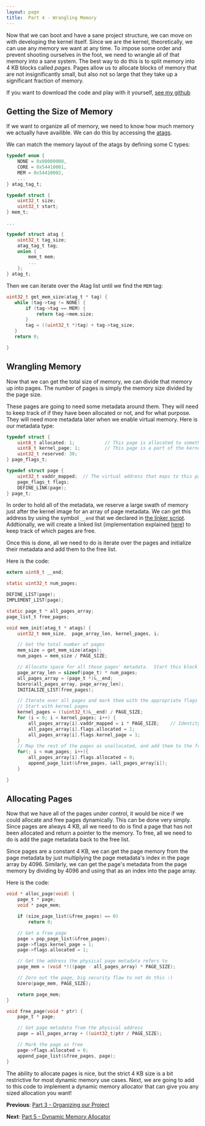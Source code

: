 ```yaml
---
layout: page
title:  Part 4 - Wrangling Memory
---
```

Now that we can boot and have a sane project structure, we can move on with developing the kernel itself.  Since we are the kernel, theoretically, we can use any memory
we want at any time.  To impose some order and prevent shooting ourselves in the foot, we need to wrangle all of that memory into a sane system.
The best way to do this is to split memory into 4 KB blocks called *pages*.  Pages allow us to allocate blocks of memory that are not insignificantly small, but also not
so large that they take up a significant fraction of memory.

If you want to download the code and play with it yourself, [see my github](https://github.com/jsandler18/raspi-kernel/tree/4d6cf030dbd3141317f04480704aeb7a73a6f592)

## Getting the Size of Memory
If we want to organize all of memory, we need to know how much memory we actually have availible.  We can do this by accessing the [atags](/extra/atags.html).

We can match the memory layout of the atags by defining some C types:
``` c
typedef enum {
    NONE = 0x00000000,
    CORE = 0x54410001,
    MEM = 0x54410002,
    ... 
} atag_tag_t;

typedef struct {
    uint32_t size;
    uint32_t start;
} mem_t;

...

typedef struct atag {
    uint32_t tag_size;
    atag_tag_t tag;
    union {
        mem_t mem;
        ...
    };
} atag_t;
```

Then we can iterate over the Atag list until we find the `MEM` tag:
``` c
uint32_t get_mem_size(atag_t * tag) {
   while (tag->tag != NONE) {
       if (tag->tag == MEM) {
           return tag->mem.size;
       }
       tag = ((uint32_t *)tag) + tag->tag_size;
   }
   return 0;

}
```
## Wrangling Memory
Now that we can get the total size of memory, we can divide that memory up into pages.  The number of pages is simply the memory size divided by the page size.  

These pages are going to need some metadata around them.  They will need to keep track of if they have been allocated or not, and for what purpose.  They will need more metadata later when we enable virtual memory. Here is our metadata type:
``` c
typedef struct {
    uint8_t allocated: 1;           // This page is allocated to something
    uint8_t kernel_page: 1;         // This page is a part of the kernel
    uint32_t reserved: 30;
} page_flags_t;

typedef struct page {
    uint32_t vaddr_mapped;  // The virtual address that maps to this page   
    page_flags_t flags;
    DEFINE_LINK(page);
} page_t;
```

In order to hold all of the metadata, we reserve a large swath of memory just after the kernel image for an array of page metadata.  We can get this address by using the symbol `__end` that we declared in [the linker script](/explanations/linker_ld.html).  Addtionally, we will create a linked list (implementation explained [here](/explanations/list_h.html)) to keep track of which pages are free.

Once this is done, all we need to do is iterate over the pages and initialize their metadata and add them to the free list.

Here is the code:
``` c
extern uint8_t __end;

static uint32_t num_pages;

DEFINE_LIST(page);
IMPLEMENT_LIST(page);

static page_t * all_pages_array;
page_list_t free_pages;

void mem_init(atag_t * atags) {
    uint32_t mem_size,  page_array_len, kernel_pages, i;

    // Get the total number of pages
    mem_size = get_mem_size(atags);
    num_pages = mem_size / PAGE_SIZE;

    // Allocate space for all those pages' metadata.  Start this block just after the kernel image is finished
    page_array_len = sizeof(page_t) * num_pages;
    all_pages_array = (page_t *)&__end;
    bzero(all_pages_array, page_array_len);
    INITIALIZE_LIST(free_pages);

    // Iterate over all pages and mark them with the appropriate flags
    // Start with kernel pages
    kernel_pages = ((uint32_t)&__end) / PAGE_SIZE;
    for (i = 0; i < kernel_pages; i++) {
        all_pages_array[i].vaddr_mapped = i * PAGE_SIZE;    // Identity map the kernel pages
        all_pages_array[i].flags.allocated = 1;
        all_pages_array[i].flags.kernel_page = 1;
    }
    // Map the rest of the pages as unallocated, and add them to the free list
    for(; i < num_pages; i++){
        all_pages_array[i].flags.allocated = 0;
        append_page_list(&free_pages, &all_pages_array[i]);
    }

}
```

## Allocating Pages
Now that we have all of the pages under control, it would be nice if we could allocate and free pages dynamically.  This can be done very simply.  Since pages are always 4 KB, all we need to do is find a page that has not been allocated and return a pointer to the memory.  To free, all we need to do is add the page metadata back to the free list.

Since pages are a constant 4 KB, we can get the page memory from the page metadata by just multiplying the page metadata's index in the page array by 4096.  Similarly, we can get the page's metadata from the page memory by dividing by 4096 and using that as an index into the page array.

Here is the code:
``` c
void * alloc_page(void) {
    page_t * page;
    void * page_mem;

    if (size_page_list(&free_pages) == 0)
        return 0;

    // Get a free page
    page = pop_page_list(&free_pages);
    page->flags.kernel_page = 1;
    page->flags.allocated = 1;

    // Get the address the physical page metadata refers to
    page_mem = (void *)((page - all_pages_array) * PAGE_SIZE);

    // Zero out the page, big security flaw to not do this :)
    bzero(page_mem, PAGE_SIZE);

    return page_mem;
}

void free_page(void * ptr) {
    page_t * page;

    // Get page metadata from the physical address
    page = all_pages_array + ((uint32_t)ptr / PAGE_SIZE);

    // Mark the page as free
    page->flags.allocated = 0;
    append_page_list(&free_pages, page);
}

```

The ability to allocate pages is nice, but the strict 4 KB size is a bit restrictive for most dynamic memory use cases.  Next, we are going to add to this code to implement a dynamic memory allocator that can give you any sized allocation you want!

**Previous**:
[Part 3 - Organizing our Project](/tutorial/organize.html)

**Next**:
[Part 5 - Dynamic Memory Allocator](/tutorial/dyn-mem.html)

